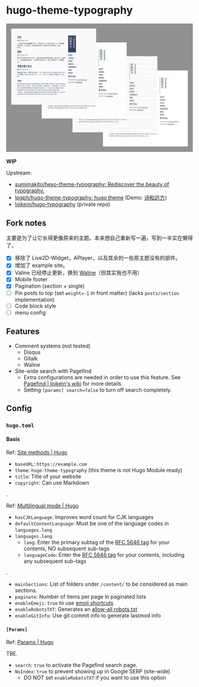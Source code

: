 # hugo-theme-typography

![Screenshot](hugo-theme-typography.png)

**WIP**

Upstream: 

- [sumimakito/hexo-theme-typography: Rediscover the beauty of typography.](https://github.com/sumimakito/hexo-theme-typography)
- [lpgph/hugo-theme-typography: hugo theme](https://github.com/lpgph/hugo-theme-typography) \(Demo: [诗和远方](https://lpgph.github.io/)\)
- [loikein/hugo-typography](https://github.com/loikein/hugo-typography) \(private repo\)

## Fork notes

主要是为了让它长得更像原来的主题。本来想自己重新写一遍，写到一半实在懒得了。

- [x] 移除了 Live2D-Widget，APlayer，以及其余的一些原主题没有的部件。
- [x] 增加了 example site。
- [x] Valine 已经停止更新，换到 [Waline](https://waline.js.org/en/migration/valine.html)（但其实我也不用）
- [x] Mobile footer
- [x] Pagination (section + single)
- [ ] Pin posts to top (set `weight=-1` in front matter) (lacks `posts/section` implementation)
- [ ] Code block style
- [ ] menu config

## Features

- Comment systems \(not tested\)
    - Disqus
    - Gitalk
    - Waline
- Site-wide search with Pagefind
    - Extra configurations are needed in order to use this feature. See [Pagefind | loikein's wiki](https://wiki.loikein.one/programming/web/static-site/pagefind/) for more details.
    - Setting `[params] search=false` to turn off search completely.

## Config

### `hugo.toml`

#### Basis

Ref: [Site methods | Hugo](https://gohugo.io/methods/site/)

- `baseURL`: `https://example.com`
- `theme`: `hugo-theme-typography` \(this theme is not Hugo Module ready\)
- `title`: Title of your website
- `copyright`: Can use Markdown

.

Ref: [Multilingual mode | Hugo](https://gohugo.io/content-management/multilingual/#changes-in-hugo-01120)

- `hasCJKLanguage`: Improves word count for CJK languages
- `defaultContentLanguage`: Must be one of the language codes in `languages.lang`
- `languages.lang`
    - `lang`: Enter the primary subtag of the [RFC 5646 tag](https://developer.mozilla.org/en-US/docs/Web/HTML/Global_attributes/lang) for your contents, NO subsequent sub-tags
    - `languageCode`: Enter the [RFC 5646 tag](https://developer.mozilla.org/en-US/docs/Web/HTML/Global_attributes/lang) for your contents, including any subsequent sub-tags

.

- `mainSections`: List of folders under `/content/` to be considered as main sections.
- `paginate`: Number of items per page in paginated lists
- `enableEmoji`: `true` to use [emoji shortcuts](https://gohugo.io/quick-reference/emojis/)
- `enableRobotsTXT`: Generates an [allow-all robots.txt](https://gohugo.io/templates/robots/)
- `enableGitInfo`: Use git commit info to generate lastmod info

#### `[Params]`

Ref: [Params | Hugo](https://gohugo.io/methods/site/params/)

TBE.

- `search`: `true` to activate the Pagefind search page.
- `NoIndex`: `true` to prevent showing up in Google SERP (site-wide)
    - DO NOT set `enableRobotsTXT` if you want to use this option
